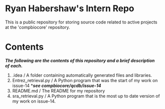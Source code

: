# Ryan Habershaw's Intern Repo

This is a public repository for storing source code related to active projects at the 'compbiocore' repository. 

# Contents 

***The following are the contents of this repository and a brief description of each.***

1. .idea / A folder containing automatically generated files and libraries.
2. Entrez_retrieval.py / A Python program that was the start of my work on issue-14 ****see compbiocore/qcdb/issue-14***
3. README.md / The README for my repository
4. sra_retrieval.py / A Python program that is the most up to date version of my work on issue-14.

